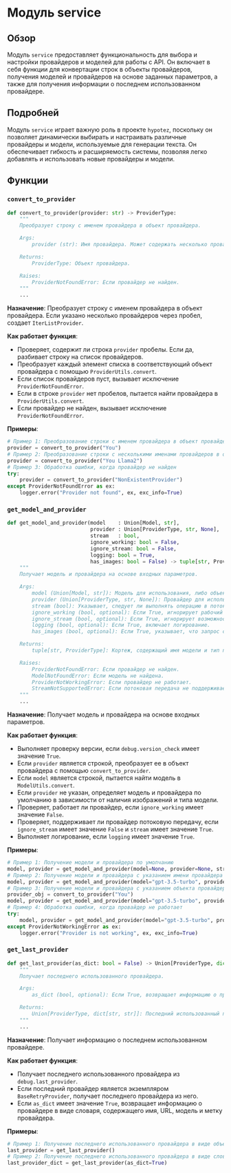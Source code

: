 # Модуль service

## Обзор

Модуль `service` предоставляет функциональность для выбора и настройки провайдеров и моделей для работы с API. Он включает в себя функции для конвертации строк в объекты провайдеров, получения моделей и провайдеров на основе заданных параметров, а также для получения информации о последнем использованном провайдере.

## Подробней

Модуль `service` играет важную роль в проекте `hypotez`, поскольку он позволяет динамически выбирать и настраивать различные провайдеры и модели, используемые для генерации текста. Он обеспечивает гибкость и расширяемость системы, позволяя легко добавлять и использовать новые провайдеры и модели.

## Функции

### `convert_to_provider`

```python
def convert_to_provider(provider: str) -> ProviderType:
    """
    Преобразует строку с именем провайдера в объект провайдера.

    Args:
        provider (str): Имя провайдера. Может содержать несколько провайдеров, разделенных пробелами.

    Returns:
        ProviderType: Объект провайдера.

    Raises:
        ProviderNotFoundError: Если провайдер не найден.
    """
    ...
```

**Назначение**: Преобразует строку с именем провайдера в объект провайдера. Если указано несколько провайдеров через пробел, создает `IterListProvider`.

**Как работает функция**:
- Проверяет, содержит ли строка `provider` пробелы. Если да, разбивает строку на список провайдеров.
- Преобразует каждый элемент списка в соответствующий объект провайдера с помощью `ProviderUtils.convert`.
- Если список провайдеров пуст, вызывает исключение `ProviderNotFoundError`.
- Если в строке `provider` нет пробелов, пытается найти провайдера в `ProviderUtils.convert`.
- Если провайдер не найден, вызывает исключение `ProviderNotFoundError`.

**Примеры**:
```python
# Пример 1: Преобразование строки с именем провайдера в объект провайдера
provider = convert_to_provider("You")
# Пример 2: Преобразование строки с несколькими именами провайдеров в объект IterListProvider
provider = convert_to_provider("You Llama2")
# Пример 3: Обработка ошибки, когда провайдер не найден
try:
    provider = convert_to_provider("NonExistentProvider")
except ProviderNotFoundError as ex:
    logger.error("Provider not found", ex, exc_info=True)
```

### `get_model_and_provider`

```python
def get_model_and_provider(model    : Union[Model, str], 
                           provider : Union[ProviderType, str, None], 
                           stream   : bool,
                           ignore_working: bool = False,
                           ignore_stream: bool = False,
                           logging: bool = True,
                           has_images: bool = False) -> tuple[str, ProviderType]:
    """
    Получает модель и провайдера на основе входных параметров.

    Args:
        model (Union[Model, str]): Модель для использования, либо объект, либо строковый идентификатор.
        provider (Union[ProviderType, str, None]): Провайдер для использования, либо объект, либо строковый идентификатор, либо None.
        stream (bool): Указывает, следует ли выполнять операцию в потоковом режиме.
        ignore_working (bool, optional): Если True, игнорирует рабочий статус провайдера.
        ignore_stream (bool, optional): Если True, игнорирует возможность потоковой передачи провайдера.
        logging (bool, optional): Если True, включает логирование.
        has_images (bool, optional): Если True, указывает, что запрос содержит изображения.

    Returns:
        tuple[str, ProviderType]: Кортеж, содержащий имя модели и тип провайдера.

    Raises:
        ProviderNotFoundError: Если провайдер не найден.
        ModelNotFoundError: Если модель не найдена.
        ProviderNotWorkingError: Если провайдер не работает.
        StreamNotSupportedError: Если потоковая передача не поддерживается провайдером.
    """
    ...
```

**Назначение**: Получает модель и провайдера на основе входных параметров.

**Как работает функция**:
- Выполняет проверку версии, если `debug.version_check` имеет значение `True`.
- Если `provider` является строкой, преобразует ее в объект провайдера с помощью `convert_to_provider`.
- Если `model` является строкой, пытается найти модель в `ModelUtils.convert`.
- Если `provider` не указан, определяет модель и провайдера по умолчанию в зависимости от наличия изображений и типа модели.
- Проверяет, работает ли провайдер, если `ignore_working` имеет значение `False`.
- Проверяет, поддерживает ли провайдер потоковую передачу, если `ignore_stream` имеет значение `False` и `stream` имеет значение `True`.
- Выполняет логирование, если `logging` имеет значение `True`.

**Примеры**:
```python
# Пример 1: Получение модели и провайдера по умолчанию
model, provider = get_model_and_provider(model=None, provider=None, stream=False)
# Пример 2: Получение модели и провайдера с указанием имени провайдера
model, provider = get_model_and_provider(model="gpt-3.5-turbo", provider="You", stream=False)
# Пример 3: Получение модели и провайдера с указанием объекта провайдера
provider_obj = convert_to_provider("You")
model, provider = get_model_and_provider(model="gpt-3.5-turbo", provider=provider_obj, stream=False)
# Пример 4: Обработка ошибки, когда провайдер не работает
try:
    model, provider = get_model_and_provider(model="gpt-3.5-turbo", provider="Test", stream=False)
except ProviderNotWorkingError as ex:
    logger.error("Provider is not working", ex, exc_info=True)
```

### `get_last_provider`

```python
def get_last_provider(as_dict: bool = False) -> Union[ProviderType, dict[str, str], None]:
    """
    Получает последнего использованного провайдера.

    Args:
        as_dict (bool, optional): Если True, возвращает информацию о провайдере в виде словаря.

    Returns:
        Union[ProviderType, dict[str, str]]: Последний использованный провайдер, либо объект, либо словарь.
    """
    ...
```

**Назначение**: Получает информацию о последнем использованном провайдере.

**Как работает функция**:
- Получает последнего использованного провайдера из `debug.last_provider`.
- Если последний провайдер является экземпляром `BaseRetryProvider`, получает последнего провайдера из него.
- Если `as_dict` имеет значение `True`, возвращает информацию о провайдере в виде словаря, содержащего имя, URL, модель и метку провайдера.

**Примеры**:
```python
# Пример 1: Получение последнего использованного провайдера в виде объекта
last_provider = get_last_provider()
# Пример 2: Получение последнего использованного провайдера в виде словаря
last_provider_dict = get_last_provider(as_dict=True)